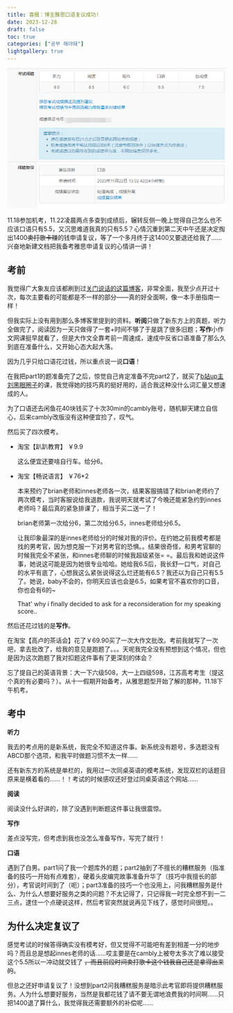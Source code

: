 ```yaml
---
title: 喜报：博主雅思口语复议成功!
date: 2023-12-28
draft: false
toc: true
categories: ["공부 해야돼"]
lightgallery: true
---
```


![喜报！](images/IELTS.png " ")

11.18参加机考，11.22凌晨两点多查到成绩后，辗转反侧一晚上觉得自己怎么也不应该口语只有5.5，又沉思难道我真的只有5.5？心情沉重到第二天中午还是决定掏出1400~~卖打歌卡赚~~的钱申请复议，等了一个多月终于这1400又要退还给我了……兴奋地新建文档把我备考雅思申请复议的心情讲一讲！

## 考前

我觉得广大象友应该都刷到过[关门说话的这篇博客](https://www.shutgnblink.blog/2022/%E9%9B%85%E6%80%9D%E7%BB%8F%E9%AA%8C%E5%88%86%E4%BA%AB/)，非常全面，我至少点开过十次，每次主要看的可能都是不一样的部分——真的好全面啊，像一本手册指南一样！

但我实际上没有用到那么多博客里提到的资料。**听阅**只做了新东方上的真题，听力全做完了，阅读因为一天只做得了一套+时间不够了于是跳了很多旧题；**写作**小作文网课挺早就看了，但是大作文全靠考前一周速成，速成中反省口语准备了那么久到底在准备什么，又开始心态大起大落。

因为几乎只给口语花过钱，所以重点说一说**口语**！

在我把part1的题准备完了之后，惊觉自己肯定准备不完part2了，就买了[b站up主刘黑眼圈子](https://space.bilibili.com/19441507)的课，我觉得她的技巧真的挺好用的，适合我这种没什么词汇量又想速成的人。

为了口语还去闲鱼花40块钱买了十次30min的cambly账号，随机聊天建立自信心，后来cambly改版没有这种便宜捡了，叹气。

然后买了四次模考。

- 淘宝【趴趴教育】 ￥9.9

    这么便宜还要啥自行车。给分6。

- 淘宝【畅说语言】 ￥76*2

    本来预约了brian老师和innes老师各一次，结果客服搞错了和brian老师约了两次模考，当时客服说给我退款，我说明天就考试了今晚还能紧急约到innes老师吗？最后真的紧急排课了，相当于买二送一了！

    brian老师第一次给分6，第二次给分6.5，innes老师给分6.5。

    让我印象最深的是innes老师给分的时候对我的评价。在约她之前我模考都是找的男考官，因为想克服一下对男考官的恐惧。。结果很奇怪，和男考官聊的时候我完全不紧张，和innes老师聊的时候我超级紧张= =。最后我和她说这件事，她说这可能是因为她很专业哈哈。她给我6.5后，我长舒一口气，对自己的水平有底了，心想我这么紧张说得这么烂还能有6.5？我还以为自己只有5.5了。她说，baby不会的，你明天应该也会是6.5，如果考官不喜欢你的口音，你也会有6的~

    That' why i finally decided to ask for a reconsideration for my speaking score..

然后还花过钱的是**写作**。

在淘宝【高卢的茶话会】花了￥69.90买了一次大作文批改。考前我就写了一次吧，拿去批改了，给我的意见是跑题了。。。天呢我完全没有预想到这个情况，但也是因为这次跑题了我对扣题这件事有了更深刻的体会？

忘了提自己的英语背景：大一下六级508，大一上四级598，江苏高考考生（提这个真的有必要吗？）。从十一假期开始备考，从雅思题型开始了解的那种，11.18下午机考。

## 考中

**听力**

我去的考点用的是新系统，我完全不知道这件事。新系统没有题号，多选题没有ABCD那个选项，和我平时做题习惯不太一样……

还有新东方的系统是单栏的，我用过一次同桌英语的模考系统，发现双栏的话题目原来是横着看的……！！考试的时候感叹还好登过同桌英语这个网站……

**阅读**

阅读没什么好讲的，除了没遇到判断题这件事让我很震惊。

**写作**

差点没写完，但考虑到我也没怎么准备写作，写完了就行！

**口语**

遇到了白男。part1问了我一个题库外的题；part2抽到了不擅长的糟糕服务（指准备的技巧一开始有点难套），硬着头皮编完故事准备升华了（技巧中我擅长的部分），考官说时间到了（呃）；part3准备的技巧一个也没用上，问我糟糕服务是什么、为什么人想要好服务之类的问题？不太记得了，只记得我一时完全想不到一二三点，逮住一个点硬说这样，然后考官突然就说再见下线了，感觉时间很短。。

## 为什么决定复议了

感觉考试的时候答得确实没有模考好，但又觉得不可能吧有差到相差一分的地步吗？而且总是想起innes老师的话……哎主要是在cambly上被夸太多次了难以接受这个5.5所以一冲动就交钱了 ~~，而且前段时间卖打歌卡这个钱我自己还是拿得出来的~~。

但总之还好申请复议了！没想到part2问我糟糕服务是暗示此考官即将提供糟糕服务。人为什么想要好服务，当然是我都花钱了请不要无谓地浪费我的时间啊……只把1400退了算什么，我觉得我还需要额外的补偿呢……